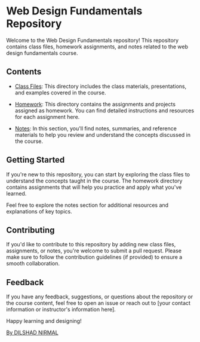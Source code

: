 # Web Design Fundamentals Repository

Welcome to the Web Design Fundamentals repository! This repository contains class files, homework assignments, and notes related to the web design fundamentals course.

## Contents

- [Class Files](/class-files): This directory includes the class materials, presentations, and examples covered in the course.

- [Homework](/homework): This directory contains the assignments and projects assigned as homework. You can find detailed instructions and resources for each assignment here.

- [Notes](/notes): In this section, you'll find notes, summaries, and reference materials to help you review and understand the concepts discussed in the course.

## Getting Started

If you're new to this repository, you can start by exploring the class files to understand the concepts taught in the course. The homework directory contains assignments that will help you practice and apply what you've learned.

Feel free to explore the notes section for additional resources and explanations of key topics.

## Contributing

If you'd like to contribute to this repository by adding new class files, assignments, or notes, you're welcome to submit a pull request. Please make sure to follow the contribution guidelines (if provided) to ensure a smooth collaboration.

## Feedback

If you have any feedback, suggestions, or questions about the repository or the course content, feel free to open an issue or reach out to [your contact information or instructor's information here].

Happy learning and designing!

[By DILSHAD NIRMAL](dilshadgov2020@gmail.com)

